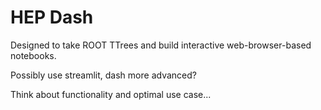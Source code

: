 # HEP Dash

Designed to take ROOT TTrees and build interactive web-browser-based notebooks.

Possibly use streamlit, dash more advanced?

Think about functionality and optimal use case...
